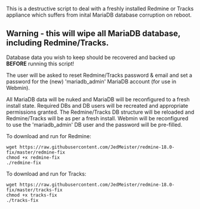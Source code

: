 This is a destructive script to deal with a freshly installed Redmine or
Tracks appliance which suffers from inital MariaDB database corruption
on reboot.

Warning - this will wipe all MariaDB database, including Redmine/Tracks.
------------------------------------------------------------------------

Database data you wish to keep should be recovered and backed up **BEFORE**
running this script!

The user will be asked to reset Redmine/Tracks password & email and set a
password for the (new) 'mariadb_admin' MariaDB account (for use in Webmin).

All MariaDB data will be nuked and MariaDB will be reconfigured to a fresh
install state. Required DBs and DB users will be recreated and appropriate
permissions granted. The Redmine/Tracks DB structure will be reloaded and
Redmine/Tracks will be as per a fresh install. Webmin will be reconfigured to
use the 'mariadb_admin' DB user and the password will be pre-filled.

To download and run for Redmine:

	wget https://raw.githubusercontent.com/JedMeister/redmine-18.0-fix/master/redmine-fix
	chmod +x redmine-fix
	./redmine-fix

To download and run for Tracks:

    wget https://raw.githubusercontent.com/JedMeister/redmine-18.0-fix/master/tracks-fix
    chmod +x tracks-fix
    ./tracks-fix
